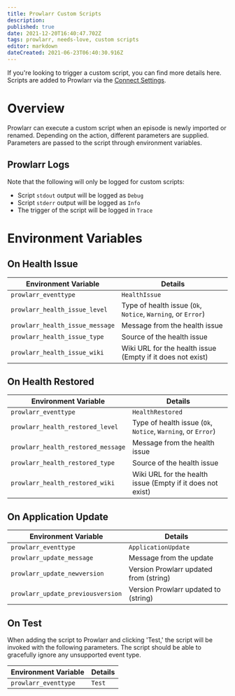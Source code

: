 ```yaml
---
title: Prowlarr Custom Scripts
description: 
published: true
date: 2021-12-20T16:40:47.702Z
tags: prowlarr, needs-love, custom scripts
editor: markdown
dateCreated: 2021-06-23T06:40:30.916Z
---
```


If you're looking to trigger a custom script, you can find more details here. Scripts are added to Prowlarr via the [Connect Settings](/prowlarr/settings#connections).

# Overview

Prowlarr can execute a custom script when an episode is newly imported or renamed. Depending on the action, different parameters are supplied. Parameters are passed to the script through environment variables.

## Prowlarr Logs

Note that the following will only be logged for custom scripts:

- Script `stdout` output will be logged as `Debug`
- Script `stderr` output will be logged as `Info`
- The trigger of the script will be logged in `Trace`

# Environment Variables

## On Health Issue

| Environment Variable            | Details                                                      |
| ------------------------------- | ------------------------------------------------------------ |
| `prowlarr_eventtype`            | `HealthIssue`                                                |
| `prowlarr_health_issue_level`   | Type of health issue (`Ok`, `Notice`, `Warning`, or `Error`) |
| `prowlarr_health_issue_message` | Message from the health issue                                |
| `prowlarr_health_issue_type`    | Source of the health issue                                   |
| `prowlarr_health_issue_wiki`    | Wiki URL for the health issue (Empty if it does not exist)   |

## On Health Restored

| Environment Variable               | Details                                                      |
| ---------------------------------- | ------------------------------------------------------------ |
| `prowlarr_eventtype`               | `HealthRestored`                                             |
| `prowlarr_health_restored_level`   | Type of health issue (`Ok`, `Notice`, `Warning`, or `Error`) |
| `prowlarr_health_restored_message` | Message from the health issue                                |
| `prowlarr_health_restored_type`    | Source of the health issue                                   |
| `prowlarr_health_restored_wiki`    | Wiki URL for the health issue (Empty if it does not exist)   |

## On Application Update

| Environment Variable              | Details                                                      |
| --------------------------------- | ------------------------------------------------------------ |
| `prowlarr_eventtype`              | `ApplicationUpdate`                                          |
| `prowlarr_update_message`         | Message from the update                                      |
| `prowlarr_update_newversion`      | Version Prowlarr updated from (string)                       |
| `prowlarr_update_previousversion` | Version Prowlarr updated to (string)                         |

## On Test

When adding the script to Prowlarr and clicking 'Test,' the script will be invoked with the following parameters. The script should be able to gracefully ignore any unsupported event type.

| Environment Variable | Details |
| -------------------- | ------- |
| `prowlarr_eventtype` | `Test`  |
